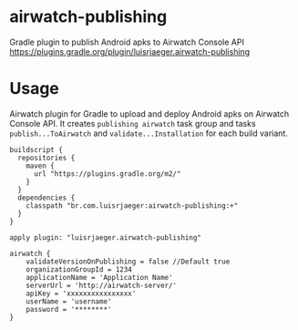 # airwatch-publishing
Gradle plugin to publish Android apks to Airwatch Console API
https://plugins.gradle.org/plugin/luisrjaeger.airwatch-publishing

# Usage
Airwatch plugin for Gradle to upload and deploy Android apks on Airwatch Console API.
It creates `publishing airwatch` task group and tasks `publish...ToAirwatch` and `validate...Installation` for each build variant.

```
buildscript {
  repositories {
    maven {
      url "https://plugins.gradle.org/m2/"
    }
  }
  dependencies {
    classpath "br.com.luisrjaeger:airwatch-publishing:+"
  }
}

apply plugin: "luisrjaeger.airwatch-publishing"

airwatch {
    validateVersionOnPublishing = false //Default true
    organizationGroupId = 1234
    applicationName = 'Application Name'
    serverUrl = 'http://airwatch-server/'
    apiKey = 'xxxxxxxxxxxxxxxx'
    userName = 'username'
    password = '********'
}
```

